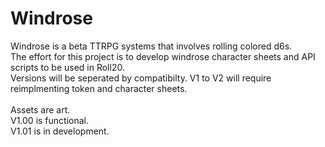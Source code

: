# Windrose
Windrose is a beta TTRPG systems that involves rolling colored d6s.\
The effort for this project is to develop windrose character sheets and API scripts to be used in Roll20.\
Versions will be seperated by compatibilty. V1 to V2 will require reimplmenting token and character sheets.\
\
Assets are art.\
V1.00 is functional.\
V1.01 is in development.
